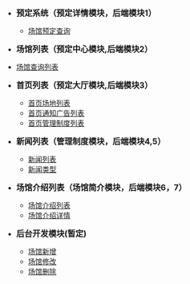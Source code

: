 * <strong><font size="3">预定系统（预定详情模块，后端模块1）</font></strong>
    * [场馆预定查询](/reserve/get.md)

* <strong><font size="3">场馆列表（预定中心模块,后端模块2）</font></strong>
 * [场馆查询列表](/gym.md)


* <strong><font size="3">首页列表（预定大厅模块,后端模块3）</font></strong>
    * [首页场地列表](/indexList/index-ar)
    * [首页通知广告列表](/indexList/index-ad)
    * [首页管理制度列表](/indexList/index-sy)

* <strong><font size="3">新闻列表（管理制度模块，后端模块4,5）</font></strong>
    * [新闻列表](/news/get)
    * [新闻类型](/news/get-type)
* <strong><font size="3">场馆介绍列表（场馆简介模块，后端模块6，7）</font></strong>
    * [场馆介绍列表](/gymInfoList)
    * [场馆介绍详情](/gymDetail/get)

* <strong><font size="3">后台开发模块(暂定)</font></strong>
    * [场馆新增](/gymDetail/post)
    * [场馆修改](/gymDetail/put)
    * [场馆删除](/gymDetail/delete)
   

  
    